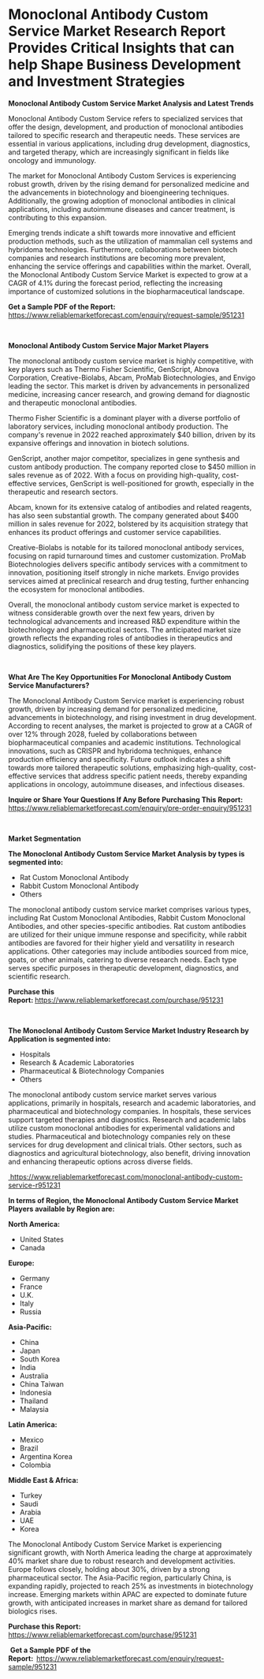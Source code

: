 <p><h1>Monoclonal Antibody Custom Service Market Research Report Provides Critical Insights that can help Shape Business Development and Investment Strategies</h1></p><p><strong>Monoclonal Antibody Custom Service Market Analysis and Latest Trends</strong></p>
<p><p>Monoclonal Antibody Custom Service refers to specialized services that offer the design, development, and production of monoclonal antibodies tailored to specific research and therapeutic needs. These services are essential in various applications, including drug development, diagnostics, and targeted therapy, which are increasingly significant in fields like oncology and immunology. </p><p>The market for Monoclonal Antibody Custom Services is experiencing robust growth, driven by the rising demand for personalized medicine and the advancements in biotechnology and bioengineering techniques. Additionally, the growing adoption of monoclonal antibodies in clinical applications, including autoimmune diseases and cancer treatment, is contributing to this expansion. </p><p>Emerging trends indicate a shift towards more innovative and efficient production methods, such as the utilization of mammalian cell systems and hybridoma technologies. Furthermore, collaborations between biotech companies and research institutions are becoming more prevalent, enhancing the service offerings and capabilities within the market. Overall, the Monoclonal Antibody Custom Service Market is expected to grow at a CAGR of 4.1% during the forecast period, reflecting the increasing importance of customized solutions in the biopharmaceutical landscape.</p></p>
<p><strong>Get a Sample PDF of the Report:&nbsp;</strong> <a href="https://www.reliablemarketforecast.com/enquiry/request-sample/951231?utm_campaign=2472&utm_medium=2&utm_source=Github&utm_content=ia&utm_term=17042025&utm_id=monoclonal-antibody-custom-service">https://www.reliablemarketforecast.com/enquiry/request-sample/951231</a></p>
<p>&nbsp;</p>
<p><strong>Monoclonal Antibody Custom Service Major Market Players</strong></p>
<p><p>The monoclonal antibody custom service market is highly competitive, with key players such as Thermo Fisher Scientific, GenScript, Abnova Corporation, Creative-Biolabs, Abcam, ProMab Biotechnologies, and Envigo leading the sector. This market is driven by advancements in personalized medicine, increasing cancer research, and growing demand for diagnostic and therapeutic monoclonal antibodies.</p><p>Thermo Fisher Scientific is a dominant player with a diverse portfolio of laboratory services, including monoclonal antibody production. The company's revenue in 2022 reached approximately $40 billion, driven by its expansive offerings and innovation in biotech solutions.</p><p>GenScript, another major competitor, specializes in gene synthesis and custom antibody production. The company reported close to $450 million in sales revenue as of 2022. With a focus on providing high-quality, cost-effective services, GenScript is well-positioned for growth, especially in the therapeutic and research sectors.</p><p>Abcam, known for its extensive catalog of antibodies and related reagents, has also seen substantial growth. The company generated about $400 million in sales revenue for 2022, bolstered by its acquisition strategy that enhances its product offerings and customer service capabilities.</p><p>Creative-Biolabs is notable for its tailored monoclonal antibody services, focusing on rapid turnaround times and customer customization. ProMab Biotechnologies delivers specific antibody services with a commitment to innovation, positioning itself strongly in niche markets. Envigo provides services aimed at preclinical research and drug testing, further enhancing the ecosystem for monoclonal antibodies.</p><p>Overall, the monoclonal antibody custom service market is expected to witness considerable growth over the next few years, driven by technological advancements and increased R&D expenditure within the biotechnology and pharmaceutical sectors. The anticipated market size growth reflects the expanding roles of antibodies in therapeutics and diagnostics, solidifying the positions of these key players.</p></p>
<p>&nbsp;</p>
<p><strong>What Are The Key Opportunities For Monoclonal Antibody Custom Service Manufacturers?</strong></p>
<p><p>The Monoclonal Antibody Custom Service market is experiencing robust growth, driven by increasing demand for personalized medicine, advancements in biotechnology, and rising investment in drug development. According to recent analyses, the market is projected to grow at a CAGR of over 12% through 2028, fueled by collaborations between biopharmaceutical companies and academic institutions. Technological innovations, such as CRISPR and hybridoma techniques, enhance production efficiency and specificity. Future outlook indicates a shift towards more tailored therapeutic solutions, emphasizing high-quality, cost-effective services that address specific patient needs, thereby expanding applications in oncology, autoimmune diseases, and infectious diseases.</p></p>
<p><strong>Inquire or Share Your Questions If Any Before Purchasing This Report:</strong> <a href="https://www.reliablemarketforecast.com/enquiry/pre-order-enquiry/951231?utm_campaign=2472&utm_medium=2&utm_source=Github&utm_content=ia&utm_term=17042025&utm_id=monoclonal-antibody-custom-service">https://www.reliablemarketforecast.com/enquiry/pre-order-enquiry/951231</a></p>
<p>&nbsp;</p>
<p><strong>Market Segmentation</strong></p>
<p><strong>The Monoclonal Antibody Custom Service Market Analysis by types is segmented into:</strong></p>
<p><ul><li>Rat Custom Monoclonal Antibody</li><li>Rabbit Custom Monoclonal Antibody</li><li>Others</li></ul></p>
<p><p>The monoclonal antibody custom service market comprises various types, including Rat Custom Monoclonal Antibodies, Rabbit Custom Monoclonal Antibodies, and other species-specific antibodies. Rat custom antibodies are utilized for their unique immune response and specificity, while rabbit antibodies are favored for their higher yield and versatility in research applications. Other categories may include antibodies sourced from mice, goats, or other animals, catering to diverse research needs. Each type serves specific purposes in therapeutic development, diagnostics, and scientific research.</p></p>
<p><strong>Purchase this Report:&nbsp;</strong><a href="https://www.reliablemarketforecast.com/purchase/951231?utm_campaign=2472&utm_medium=2&utm_source=Github&utm_content=ia&utm_term=17042025&utm_id=monoclonal-antibody-custom-service">https://www.reliablemarketforecast.com/purchase/951231</a></p>
<p>&nbsp;</p>
<p><strong>The Monoclonal Antibody Custom Service Market Industry Research by Application is segmented into:</strong></p>
<p><ul><li>Hospitals</li><li>Research & Academic Laboratories</li><li>Pharmaceutical & Biotechnology Companies</li><li>Others</li></ul></p>
<p><p>The monoclonal antibody custom service market serves various applications, primarily in hospitals, research and academic laboratories, and pharmaceutical and biotechnology companies. In hospitals, these services support targeted therapies and diagnostics. Research and academic labs utilize custom monoclonal antibodies for experimental validations and studies. Pharmaceutical and biotechnology companies rely on these services for drug development and clinical trials. Other sectors, such as diagnostics and agricultural biotechnology, also benefit, driving innovation and enhancing therapeutic options across diverse fields.</p></p>
<p><a href="https://www.reliablemarketforecast.com/monoclonal-antibody-custom-service-r951231?utm_campaign=2472&utm_medium=2&utm_source=Github&utm_content=ia&utm_term=17042025&utm_id=monoclonal-antibody-custom-service">&nbsp;https://www.reliablemarketforecast.com/monoclonal-antibody-custom-service-r951231</a></p>
<p><strong>In terms of Region, the Monoclonal Antibody Custom Service Market Players available by Region are:</strong></p>
<p>
    <p> <strong> North America: </strong>
        <ul>
            <li>United States</li>
            <li>Canada</li>
        </ul>
        </p> 
    <p> <strong> Europe: </strong>
        <ul>
            <li>Germany</li>
            <li>France</li>
            <li>U.K.</li>
            <li>Italy</li>
            <li>Russia</li>
        </ul>
        </p> 
    <p> <strong> Asia-Pacific: </strong>
        <ul>
            <li>China</li>
            <li>Japan</li>
            <li>South Korea</li>
            <li>India</li>
            <li>Australia</li>
            <li>China Taiwan</li>
            <li>Indonesia</li>
            <li>Thailand</li>
            <li>Malaysia</li>
        </ul>
        </p> 
    <p> <strong> Latin America: </strong>
        <ul>
            <li>Mexico</li>
            <li>Brazil</li>
            <li>Argentina Korea</li>
            <li>Colombia</li>
        </ul>
        </p> 
    <p> <strong> Middle East & Africa: </strong>
        <ul>
            <li>Turkey</li>
            <li>Saudi</li>
            <li>Arabia</li>
            <li>UAE</li>
            <li>Korea</li>
        </ul>
    </p>
    </p>
<p><p>The Monoclonal Antibody Custom Service Market is experiencing significant growth, with North America leading the charge at approximately 40% market share due to robust research and development activities. Europe follows closely, holding about 30%, driven by a strong pharmaceutical sector. The Asia-Pacific region, particularly China, is expanding rapidly, projected to reach 25% as investments in biotechnology increase. Emerging markets within APAC are expected to dominate future growth, with anticipated increases in market share as demand for tailored biologics rises.</p></p>
<p><strong>Purchase this Report: </strong><a href="https://www.reliablemarketforecast.com/purchase/951231?utm_campaign=2472&utm_medium=2&utm_source=Github&utm_content=ia&utm_term=17042025&utm_id=monoclonal-antibody-custom-service">https://www.reliablemarketforecast.com/purchase/951231</a></p>
<p>&nbsp;<strong>Get a Sample PDF of the Report:&nbsp;&nbsp;</strong><a href="https://www.reliablemarketforecast.com/enquiry/request-sample/951231?utm_campaign=2472&utm_medium=2&utm_source=Github&utm_content=ia&utm_term=17042025&utm_id=monoclonal-antibody-custom-service">https://www.reliablemarketforecast.com/enquiry/request-sample/951231</a></p>
<p><strong></strong></p>
<p><p></p><p></p><p></p></p>